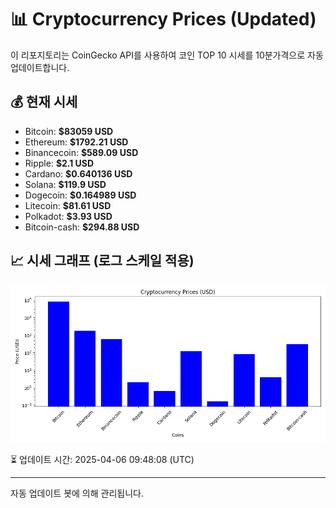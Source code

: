 
# 📊 Cryptocurrency Prices (Updated)

이 리포지토리는 CoinGecko API를 사용하여 코인 TOP 10 시세를 10분가격으로 자동 업데이트합니다.

## 💰 현재 시세
- Bitcoin: **$83059 USD**
- Ethereum: **$1792.21 USD**
- Binancecoin: **$589.09 USD**
- Ripple: **$2.1 USD**
- Cardano: **$0.640136 USD**
- Solana: **$119.9 USD**
- Dogecoin: **$0.164989 USD**
- Litecoin: **$81.61 USD**
- Polkadot: **$3.93 USD**
- Bitcoin-cash: **$294.88 USD**

## 📈 시세 그래프 (로그 스케일 적용)
![Crypto Prices](crypto_prices.png)

⏳ 업데이트 시간: 2025-04-06 09:48:08 (UTC)

---
자동 업데이트 봇에 의해 관리됩니다.
